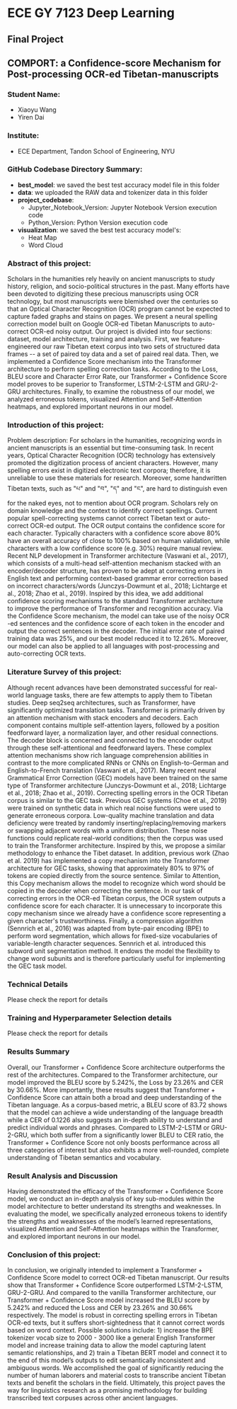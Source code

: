 # **ECE GY 7123 Deep Learning**

## Final Project
## **COMPORT**: a Confidence-score Mechanism for Post-processing OCR-ed Tibetan-manuscripts


### Student Name:


*   Xiaoyu Wang
*   Yiren Dai

### Institute: 
*   ECE Department, Tandon School of Engineering, NYU

### GitHub Codebase Directory Summary:

- **best_model**: we saved the best test accuracy model file in this folder
- **data**: we uploaded the RAW data and tokenizer data in this folder
- **project_codebase**:
  - Jupyter_Notebook_Version: Jupyter Notebook Version execution code
  - Python_Version: Python Version execution code
- **visualization**: we saved the best test accuracy model's:
  - Heat Map
  - Word Cloud

### Abstract of this project:

Scholars in the humanities rely heavily on ancient manuscripts to study history, religion, and socio-political structures in the past. Many efforts have been devoted to digitizing these precious manuscripts using OCR technology, but most manuscripts were blemished over the centuries so that an Optical Character Recognition (OCR) program cannot be expected to capture faded graphs and stains on pages. We present a neural spelling correction model built on Google OCR-ed Tibetan Manuscripts to auto-correct OCR-ed noisy output. Our project is divided into four sections: dataset, model architecture, training and analysis. First, we feature-engineered our raw Tibetan etext corpus into two sets of structured data frames -- a set of paired toy data and a set of paired real data. Then, we implemented a Confidence Score mechanism into the Transformer architecture to perform spelling correction tasks. According to the Loss, BLEU score and Character Error Rate, our Transformer + Confidence Score model proves to be superior to Transformer, LSTM-2-LSTM and GRU-2-GRU architectures. Finally, to examine the robustness of our model, we analyzed erroneous tokens, visualized Attention and Self-Attention heatmaps, and explored important neurons in our model.

### Introduction of this project:
Problem description: For scholars in the humanities, recognizing words in ancient manuscripts is an essential but time-consuming task. In recent years, Optical Character Recognition (OCR) technology has extensively promoted the digitization process of ancient characters. However, many spelling errors exist in digitized electronic text corpora; therefore, it is unreliable to use these materials for research. Moreover, some handwritten Tibetan texts, such as "པ" and "བ", "ད" and "ང", are hard to distinguish even for the naked eyes, not to mention about OCR program. Scholars rely on domain knowledge and the context to identify correct spellings. 
Current popular spell-correcting systems cannot correct Tibetan text or auto-correct OCR-ed output. The OCR output contains the confidence score for each character. 
Typically characters with a confidence score above 80% have an overall accuracy of close to 100% based on human validation, while characters with a low confidence score (e.g. 30%) require manual review. Recent NLP development in Transformer architecture (Vaswani et al., 2017), which consists of a multi-head self-attention mechanism stacked with an encoder/decoder structure, has proven to be adept at correcting errors in English text and performing context-based grammar error correction based on incorrect characters/words (Junczys-Dowmunt et al., 2018; Lichtarge et al., 2018; Zhao et al., 2019). Inspired by this idea, we add additional confidence scoring mechanisms to the standard Transformer architecture to  improve the performance of Transformer and recognition accuracy. Via the Confidence Score mechanism, the model can take use of the noisy OCR -ed sentences and the confidence score of each token in the encoder and output the correct sentences in the decoder. The initial error rate of paired training data was 25%, and our best model reduced it to 12.26%. Moreover, our model can also be applied to all languages with post-processing and auto-correcting OCR texts.

### Literature Survey of this project:
Although recent advances have been demonstrated successful for real-world language tasks, there are few attempts to apply them to Tibetan studies. Deep seq2seq architectures, such as Transformer, have significantly optimized translation tasks. Transformer is primarily driven by an attention mechanism with stack encoders and decoders. Each component contains multiple self-attention layers, followed by a position feedforward layer, a normalization layer, and other residual connections. The decoder block is concerned and connected to the encoder output through these self-attentional and feedforward layers. These complex attention mechanisms show rich language comprehension abilities in contrast to the more complicated RNNs or CNNs on English-to-German and English-to-French translation (Vaswani et al., 2017).
Many recent neural Grammatical Error Correction  (GEC) models have been trained on the same type of Transformer architecture (Junczys-Dowmunt et al., 2018; Lichtarge et al., 2018; Zhao et al., 2019). Correcting spelling errors in the OCR Tibetan corpus is similar to the GEC task. Previous GEC systems (Choe et al., 2019) were trained on synthetic data in which real noise functions were used to generate erroneous corpora. Low-quality machine translation and data deficiency were treated by randomly inserting/replacing/removing markers or swapping adjacent words with a uniform distribution. These noise functions could replicate real-world conditions; then the corpus was used to train the Transformer architecture. Inspired by this, we propose a similar methodology to enhance the Tibet dataset. In addition, previous work (Zhao et al. 2019) has implemented a copy mechanism into the Transformer architecture for GEC tasks, showing that approximately 80% to 97% of tokens are copied directly from the source sentence. Similar to Attention, this Copy mechanism allows the model to recognize which word should be copied in the decoder when correcting the sentence. In our task of correcting errors in the OCR-ed Tibetan corpus, the OCR system outputs a confidence score for each character. It is unnecessary to incorporate this copy mechanism since we already have a confidence score representing a given character's trustworthiness. Finally, a compression algorithm (Sennrich et al., 2016) was adapted from byte-pair encoding (BPE) to perform word segmentation, which allows for fixed-size vocabularies of variable-length character sequences. Sennrich et al. introduced this subword unit segmentation method. It endows the model the flexibility to change word subunits and is therefore particularly useful for implementing the GEC task model.

### Technical Details
Please check the report for details

### Training and Hyperparameter Selection details
Please check the report for details

### Results Summary
Overall, our Transformer + Confidence Score architecture outperforms the rest of the architectures. Compared to the Transformer architecture, our model improved the BLEU score by 5.242%, the Loss by 23.26% and CER by 30.66%. More importantly, these results suggest that Transformer + Confidence Score can attain both a broad and deep understanding of the Tibetan language. As a corpus-based metric, a BLEU score of 83.72 shows that the model can achieve a wide understanding of the language breadth while a CER of 0.1226 also suggests an in-depth ability to understand and predict individual words and phrases. Compared to LSTM-2-LSTM or GRU-2-GRU, which both suffer from a significantly lower BLEU to CER ratio, the Transformer + Confidence Score not only boosts performance across all three categories of interest but also exhibits a more well-rounded, complete understanding of Tibetan semantics and vocabulary.

### Result Analysis and Discussion
Having demonstrated the efficacy of the Transformer + Confidence Score model, we conduct an in-depth analysis of key sub-modules within the model architecture to better understand its strengths and weaknesses. In evaluating the model, we specifically analyzed erroneous tokens to identify the strengths and weaknesses of the model’s learned representations, visualized Attention and Self-Attention heatmaps within the Transformer, and explored important neurons in our model. 

### Conclusion of this project:
In conclusion, we originally intended to implement a Transformer + Confidence Score model to correct OCR-ed Tibetan manuscript. Our results show that Transformer + Confidence Score outperformed LSTM-2-LSTM, GRU-2-GRU. And compared to the vanilla Transformer architecture, our Transformer + Confidence Score model increased the BLEU score by 5.242% and reduced the Loss and CER by 23.26% and 30.66% respectively. The model is robust in correcting spelling errors in Tibetan OCR-ed texts, but it suffers short-sightedness that it cannot correct words based on word context. Possible solutions include: 1) increase the BPE tokenizer vocab size to 2000 - 3000 like a general English Transformer model and increase training data to allow the model capturing latent semantic relationships, and 2) train a Tibetan BERT model and connect it to the end of this model’s outputs to edit semantically inconsistent and ambiguous words. 
    We accomplished the goal of significantly reducing the number of human laborers and material costs to transcribe ancient Tibetan texts and benefit the scholars in the field. Ultimately, this project paves the way for linguistics research as a promising methodology for building transcribed text corpuses across other ancient languages. 
